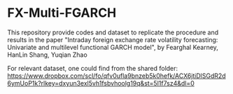 # FX-Multi-FGARCH
This repository provide codes and dataset to replicate the procedure and results in the paper "Intraday foreign exchange rate volatility forecasting: Univariate and multilevel functional GARCH model", by Fearghal Kearney, HanLin Shang, Yuqian Zhao

For relevant dataset, one could find from the shared folder:
https://www.dropbox.com/scl/fo/qfv0ufla9bnzeb5k0hefk/ACX6jtiDlSGdR2d6ymUoP1k?rlkey=dxyun3exl5vh1fsbvhoolg19q&st=5l1f7sz4&dl=0
